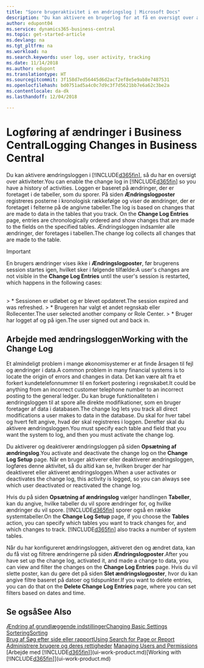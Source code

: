 ```yaml
---
title: "Spore brugeraktivitet i en ændringslog | Microsoft Docs"
description: "Du kan aktivere en brugerlog for at få en oversigt over ændringer af data i registrerede tabeller."
author: edupont04
ms.service: dynamics365-business-central
ms.topic: get-started-article
ms.devlang: na
ms.tgt_pltfrm: na
ms.workload: na
ms.search.keywords: user log, user activity, tracking
ms.date: 11/14/2018
ms.author: edupont
ms.translationtype: HT
ms.sourcegitcommit: 3f158d7ed56445d6d2acf2ef8e5e9ab8e7487531
ms.openlocfilehash: bd0751ad5a4c0c7d9c3f7d5621bb7e6a62c3be2a
ms.contentlocale: da-dk
ms.lasthandoff: 12/04/2018

---
```

# <a name="logging-changes-in-business-central"></a><span data-ttu-id="c6c43-103">Logføring af ændringer i Business Central</span><span class="sxs-lookup"><span data-stu-id="c6c43-103">Logging Changes in Business Central</span></span>

<span data-ttu-id="c6c43-104">Du kan aktivere ændringsloggen i [!INCLUDE[d365fin](includes/d365fin_md.md)], så du har en oversigt over aktiviteter.</span><span class="sxs-lookup"><span data-stu-id="c6c43-104">You can enable the change log in [!INCLUDE[d365fin](includes/d365fin_md.md)] so you have a history of activities.</span></span> <span data-ttu-id="c6c43-105">Loggen er baseret på ændringer, der er foretaget i de tabeller, som du sporer. På siden **Ændringslogposter** registreres posterne i kronologisk rækkefølge og viser de ændringer, der er foretaget i felterne på de angivne tabeller.</span><span class="sxs-lookup"><span data-stu-id="c6c43-105">The log is based on changes that are made to data in the tables that you track. On the **Change Log Entries** page, entries are chronologically ordered and show changes that are made to the fields on the specified tables.</span></span> <span data-ttu-id="c6c43-106">Ændringsloggen indsamler alle ændringer, der foretages i tabellen.</span><span class="sxs-lookup"><span data-stu-id="c6c43-106">The change log collects all changes that are made to the table.</span></span>

> [!Important]
> <span data-ttu-id="c6c43-107">En brugers ændringer vises ikke i **Ændringslogposter**, før brugerens session startes igen, hvilket sker i følgende tilfælde:</span><span class="sxs-lookup"><span data-stu-id="c6c43-107">A user's changes are not visible in the **Change Log Entries** until the user's session is restarted, which happens in the following cases:</span></span>
<br />
> * <span data-ttu-id="c6c43-108">Sessionen er udløbet og er blevet opdateret.</span><span class="sxs-lookup"><span data-stu-id="c6c43-108">The session expired and was refreshed.</span></span>
> * <span data-ttu-id="c6c43-109">Brugeren har valgt et andet regnskab eller Rollecenter.</span><span class="sxs-lookup"><span data-stu-id="c6c43-109">The user selected another company or Role Center.</span></span>
> * <span data-ttu-id="c6c43-110">Bruger har logget af og på igen.</span><span class="sxs-lookup"><span data-stu-id="c6c43-110">The user signed out and back in.</span></span>

## <a name="working-with-the-change-log"></a><span data-ttu-id="c6c43-111">Arbejde med ændringsloggen</span><span class="sxs-lookup"><span data-stu-id="c6c43-111">Working with the Change Log</span></span>

<span data-ttu-id="c6c43-112">Et almindeligt problem i mange økonomisystemer er at finde årsagen til fejl og ændringer i data.</span><span class="sxs-lookup"><span data-stu-id="c6c43-112">A common problem in many financial systems is to locate the origin of errors and changes in data.</span></span> <span data-ttu-id="c6c43-113">Det kan være alt fra et forkert kundetelefonnummer til en forkert postering i regnskabet.</span><span class="sxs-lookup"><span data-stu-id="c6c43-113">It could be anything from an incorrect customer telephone number to an incorrect posting to the general ledger.</span></span> <span data-ttu-id="c6c43-114">Du kan bruge funktionaliteten i ændringsloggen til at spore alle direkte modifikationer, som en bruger foretager af data i databasen.</span><span class="sxs-lookup"><span data-stu-id="c6c43-114">The change log lets you track all direct modifications a user makes to data in the database.</span></span> <span data-ttu-id="c6c43-115">Du skal for hver tabel og hvert felt angive, hvad der skal registreres i loggen. Derefter skal du aktivere ændringsloggen.</span><span class="sxs-lookup"><span data-stu-id="c6c43-115">You must specify each table and field that you want the system to log, and then you must activate the change log.</span></span>  

<span data-ttu-id="c6c43-116">Du aktiverer og deaktiverer ændringsloggen på siden **Opsætning af ændringslog**.</span><span class="sxs-lookup"><span data-stu-id="c6c43-116">You activate and deactivate the change log on the **Change Log Setup** page.</span></span> <span data-ttu-id="c6c43-117">Når en bruger aktiverer eller deaktiverer ændringsloggen, logføres denne aktivitet, så du altid kan se, hvilken bruger der har deaktiveret eller aktiveret ændringsloggen.</span><span class="sxs-lookup"><span data-stu-id="c6c43-117">When a user activates or deactivates the change log, this activity is logged, so you can always see which user deactivated or reactivated the change log.</span></span>

<span data-ttu-id="c6c43-118">Hvis du på siden **Opsætning af ændringslog** vælger handlingen **Tabeller**, kan du angive, hvilke tabeller du vil spore ændringer for, og hvilke ændringer du vil spore. [!INCLUDE[d365fin](includes/d365fin_md.md)] sporer også en række systemtabeller.</span><span class="sxs-lookup"><span data-stu-id="c6c43-118">On the **Change Log Setup** page, if you choose the **Tables** action, you can specify which tables you want to track changes for, and which changes to track. [!INCLUDE[d365fin](includes/d365fin_md.md)] also tracks a number of system tables.</span></span>

<span data-ttu-id="c6c43-119">Når du har konfigureret ændringsloggen, aktiveret den og ændret data, kan du få vist og filtrere ændringerne på siden **Ændringslogposter**.</span><span class="sxs-lookup"><span data-stu-id="c6c43-119">After you have set up the change log, activated it, and made a change to data, you can view and filter the changes on the **Change Log Entries** page.</span></span> <span data-ttu-id="c6c43-120">Hvis du vil slette poster, kan du gøre det på siden **Slet ændringslogposter**, hvor du kan angive filtre baseret på datoer og tidspunkter.</span><span class="sxs-lookup"><span data-stu-id="c6c43-120">If you want to delete entries, you can do that on the **Delete Change Log Entries** page, where you can set filters based on dates and time.</span></span>  

## <a name="see-also"></a><span data-ttu-id="c6c43-121">Se også</span><span class="sxs-lookup"><span data-stu-id="c6c43-121">See Also</span></span>
[<span data-ttu-id="c6c43-122">Ændring af grundlæggende indstillinger</span><span class="sxs-lookup"><span data-stu-id="c6c43-122">Changing Basic Settings</span></span>](ui-change-basic-settings.md)  
[<span data-ttu-id="c6c43-123">Sortering</span><span class="sxs-lookup"><span data-stu-id="c6c43-123">Sorting</span></span>](ui-sorting.md)  
[<span data-ttu-id="c6c43-124">Brug af Søg efter side eller rapport</span><span class="sxs-lookup"><span data-stu-id="c6c43-124">Using Search for Page or Report</span></span>](ui-search.md)  
<span data-ttu-id="c6c43-125">[Administrere brugere og deres rettigheder](ui-how-users-permissions.md)  </span><span class="sxs-lookup"><span data-stu-id="c6c43-125">[Managing Users and Permissions](ui-how-users-permissions.md)  </span></span>  
<span data-ttu-id="c6c43-126">[Arbejde med [!INCLUDE[d365fin](includes/d365fin_md.md)]](ui-work-product.md)</span><span class="sxs-lookup"><span data-stu-id="c6c43-126">[Working with [!INCLUDE[d365fin](includes/d365fin_md.md)]](ui-work-product.md)</span></span>  

